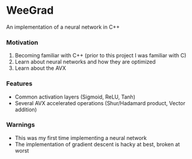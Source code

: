 # WeeGrad
An implementation of a neural network in C++
### Motivation
1. Becoming familiar with C++ (prior to this project I was familiar with C)
2. Learn about neural networks and how they are optimized 
3. Learn about the AVX
### Features
- Common activation layers (Sigmoid, ReLU, Tanh)
- Several AVX accelerated operations (Shur/Hadamard product, Vector addition)
### Warnings
- This was my first time implementing a neural network
- The implementation of gradient descent is hacky at best, broken at worst